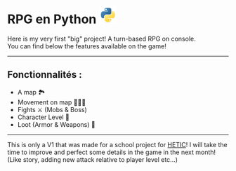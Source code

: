 <h1> RPG en Python <a href="https://www.python.org" target="_blank" rel="noreferrer"> <img src="https://raw.githubusercontent.com/devicons/devicon/master/icons/python/python-original.svg" alt="python" width="40" height="40"/></a></h1>
 
<p>Here is my very first "big" project! A turn-based RPG on console.<br>
You can find below the features available on the game!<p>
 <hr>
<h2>Fonctionnalités :</h2>
<ul>
 <li>A map 🏞</li>
 <li>Movement on map 🏃🏼‍♂️</li>
 <li>Fights ⚔ (Mobs & Boss)</li>
 <li>Character Level 🥇</li>
 <li>Loot (Armor & Weapons) 🧰</li>
</ul>
 <hr>
<p>This is only a V1 that was made for a school project for <a href="https://hetic.net">HETIC</a>! I will take the time to improve and perfect some details in the game in
the next month! (Like story, adding new attack relative to player level etc...)</p>
